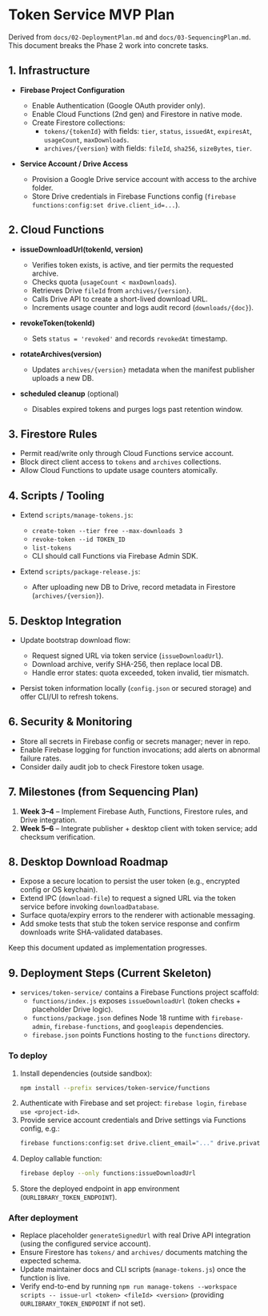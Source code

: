 # Token Service MVP Plan

Derived from `docs/02-DeploymentPlan.md` and `docs/03-SequencingPlan.md`. This document breaks the Phase 2 work into concrete tasks.

## 1. Infrastructure

- **Firebase Project Configuration**
  - Enable Authentication (Google OAuth provider only).
  - Enable Cloud Functions (2nd gen) and Firestore in native mode.
  - Create Firestore collections:
    - `tokens/{tokenId}` with fields: `tier`, `status`, `issuedAt`, `expiresAt`, `usageCount`, `maxDownloads`.
    - `archives/{version}` with fields: `fileId`, `sha256`, `sizeBytes`, `tier`.

- **Service Account / Drive Access**
  - Provision a Google Drive service account with access to the archive folder.
  - Store Drive credentials in Firebase Functions config (`firebase functions:config:set drive.client_id=...`).

## 2. Cloud Functions

- **issueDownloadUrl(tokenId, version)**
  - Verifies token exists, is active, and tier permits the requested archive.
  - Checks quota (`usageCount < maxDownloads`).
  - Retrieves Drive `fileId` from `archives/{version}`.
  - Calls Drive API to create a short-lived download URL.
  - Increments usage counter and logs audit record (`downloads/{doc}`).

- **revokeToken(tokenId)**
  - Sets `status = 'revoked'` and records `revokedAt` timestamp.

- **rotateArchives(version)**
  - Updates `archives/{version}` metadata when the manifest publisher uploads a new DB.

- **scheduled cleanup** (optional)
  - Disables expired tokens and purges logs past retention window.

## 3. Firestore Rules

- Permit read/write only through Cloud Functions service account.
- Block direct client access to `tokens` and `archives` collections.
- Allow Cloud Functions to update usage counters atomically.

## 4. Scripts / Tooling

- Extend `scripts/manage-tokens.js`:
  - `create-token --tier free --max-downloads 3`
  - `revoke-token --id TOKEN_ID`
  - `list-tokens`
  - CLI should call Functions via Firebase Admin SDK.

- Extend `scripts/package-release.js`:
  - After uploading new DB to Drive, record metadata in Firestore (`archives/{version}`).

## 5. Desktop Integration

- Update bootstrap download flow:
  - Request signed URL via token service (`issueDownloadUrl`).
  - Download archive, verify SHA-256, then replace local DB.
  - Handle error states: quota exceeded, token invalid, tier mismatch.

- Persist token information locally (`config.json` or secured storage) and offer CLI/UI to refresh tokens.

## 6. Security & Monitoring

- Store all secrets in Firebase config or secrets manager; never in repo.
- Enable Firebase logging for function invocations; add alerts on abnormal failure rates.
- Consider daily audit job to check Firestore token usage.

## 7. Milestones (from Sequencing Plan)

1. **Week 3–4** – Implement Firebase Auth, Functions, Firestore rules, and Drive integration.
2. **Week 5–6** – Integrate publisher + desktop client with token service; add checksum verification.

## 8. Desktop Download Roadmap

- Expose a secure location to persist the user token (e.g., encrypted config or OS keychain).
- Extend IPC (`download-file`) to request a signed URL via the token service before invoking `downloadDatabase`.
- Surface quota/expiry errors to the renderer with actionable messaging.
- Add smoke tests that stub the token service response and confirm downloads write SHA-validated databases.

Keep this document updated as implementation progresses.

## 9. Deployment Steps (Current Skeleton)

- `services/token-service/` contains a Firebase Functions project scaffold:
  - `functions/index.js` exposes `issueDownloadUrl` (token checks + placeholder Drive logic).
  - `functions/package.json` defines Node 18 runtime with `firebase-admin`, `firebase-functions`, and `googleapis` dependencies.
  - `firebase.json` points Functions hosting to the `functions` directory.

### To deploy

1. Install dependencies (outside sandbox):
   ```bash
   npm install --prefix services/token-service/functions
   ```
2. Authenticate with Firebase and set project: `firebase login`, `firebase use <project-id>`.
3. Provide service account credentials and Drive settings via Functions config, e.g.:
   ```bash
   firebase functions:config:set drive.client_email="..." drive.private_key="..."
   ```
4. Deploy callable function:
   ```bash
   firebase deploy --only functions:issueDownloadUrl
   ```
5. Store the deployed endpoint in app environment (`OURLIBRARY_TOKEN_ENDPOINT`).

### After deployment
- Replace placeholder `generateSignedUrl` with real Drive API integration (using the configured service account).
- Ensure Firestore has `tokens/` and `archives/` documents matching the expected schema.
- Update maintainer docs and CLI scripts (`manage-tokens.js`) once the function is live.
- Verify end-to-end by running `npm run manage-tokens --workspace scripts -- issue-url <token> <fileId> <version>` (providing `OURLIBRARY_TOKEN_ENDPOINT` if not set).
